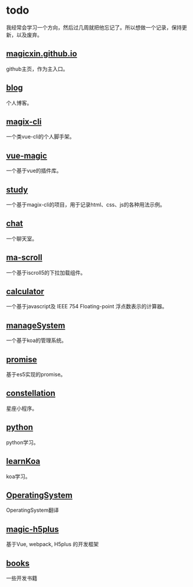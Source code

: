 # todo

我经常会学习一个方向，然后过几周就把他忘记了。所以想做一个记录，保持更新，以及废弃。

## [magicxin.github.io](https://github.com/magicxin/magicxin.github.io)

github主页，作为主入口。

## [blog](https://github.com/magicxin/blog)

个人博客。

## [magix-cli](https://github.com/magicxin/magix-cli)

一个类vue-cli的个人脚手架。

## [vue-magic](https://github.com/magicxin/vue-magic)

一个基于vue的插件库。

## [study](https://github.com/magicxin/study)

一个基于magix-cli的项目，用于记录html、css、js的各种用法示例。

## [chat](https://github.com/magicxin/chat)

一个聊天室。

## [ma-scroll](https://github.com/magicxin/ma-scroll)

一个基于iscroll5的下拉加载组件。

## [calculator](https://github.com/magicxin/calculator)

一个基于javascript及 IEEE 754 Floating-point 浮点数表示的计算器。

## [manageSystem](https://github.com/magicxin/manageSystem)

一个基于koa的管理系统。

## [promise](https://github.com/magicxin/promise)

基于es5实现的promise。

## [constellation](https://github.com/magicxin/constellation)

星座小程序。

## [python](https://github.com/magicxin/python)

python学习。

## [learnKoa](https://github.com/magicxin/learnKoa)

koa学习。

## [OperatingSystem](https://github.com/magicxin/OperatingSystem)

OperatingSystem翻译

## [magic-h5plus](https://github.com/magicxin/magic-h5plus)

基于Vue, webpack, H5plus 的开发框架

## [books](https://github.com/magicxin/books)

一些开发书籍


